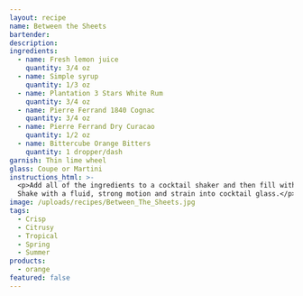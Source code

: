```yaml
---
layout: recipe
name: Between the Sheets
bartender:
description:
ingredients:
  - name: Fresh lemon juice
    quantity: 3/4 oz
  - name: Simple syrup
    quantity: 1/3 oz
  - name: Plantation 3 Stars White Rum
    quantity: 3/4 oz
  - name: Pierre Ferrand 1840 Cognac
    quantity: 3/4 oz
  - name: Pierre Ferrand Dry Curacao
    quantity: 1/2 oz
  - name: Bittercube Orange Bitters
    quantity: 1 dropper/dash
garnish: Thin lime wheel
glass: Coupe or Martini
instructions_html: >-
  <p>Add all of the ingredients to a cocktail shaker and then fill with ice.
  Shake with a fluid, strong motion and strain into cocktail glass.</p>
image: /uploads/recipes/Between_The_Sheets.jpg
tags:
  - Crisp
  - Citrusy
  - Tropical
  - Spring
  - Summer
products:
  - orange
featured: false
---
```



